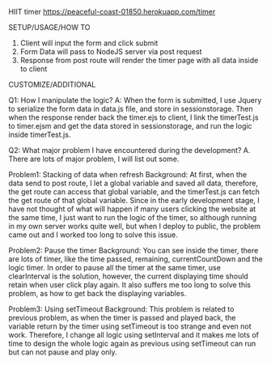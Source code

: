HIIT timer 
https://peaceful-coast-01850.herokuapp.com/timer

SETUP/USAGE/HOW TO

1. Client will input the form and click submit
2. Form Data will pass to NodeJS server via post request
3. Response from post route will render the timer page with all data inside to client

CUSTOMIZE/ADDITIONAL

Q1: How I manipulate the logic?
A: When the form is submitted, I use Jquery to serialize the form data in data.js file, and store in sessionstorage.
Then when the response render back the timer.ejs to client, I link the timerTest.js to timer.ejsm and get the data stored in sessionstorage, and run the logic inside timerTest.js.

Q2: What major problem I have encountered during the development?
A. There are lots of major problem, I will list out some.

Problem1: Stacking of data when refresh
Background: At first, when the data send to post route, I let a global variable and saved all data, therefore, the get route can access that global variable, and the timerTest.js can fetch the get route of that global variable.
Since in the early development stage, I have not thought of what will happen if many users clicking the website at the same time, I just want to run the logic of the timer, so although running in my own server works quite well, but when I deploy to public, the problem came out and I worked too long to solve this issue.

Problem2: Pause the timer
Background: You can see inside the timer, there are lots of timer, like the time passed, remaining, currentCountDown and the logic timer. In order to pause all the timer at the same timer, use clearInterval is the solution, however, the current displaying time should retain when user click play again. It also suffers me too long to solve this problem, as how to get back the displaying variables.

Problem3: Using setTimeout
Background: This problem is related to previous problem, as when the timer is passed and played back, the variable return by the timer using setTimeout is too strange and even not work. Therefore, I change all logic using setInterval and it makes me lots of time to design the whole logic again as previous using setTimeout can run but can not pause and play only.






